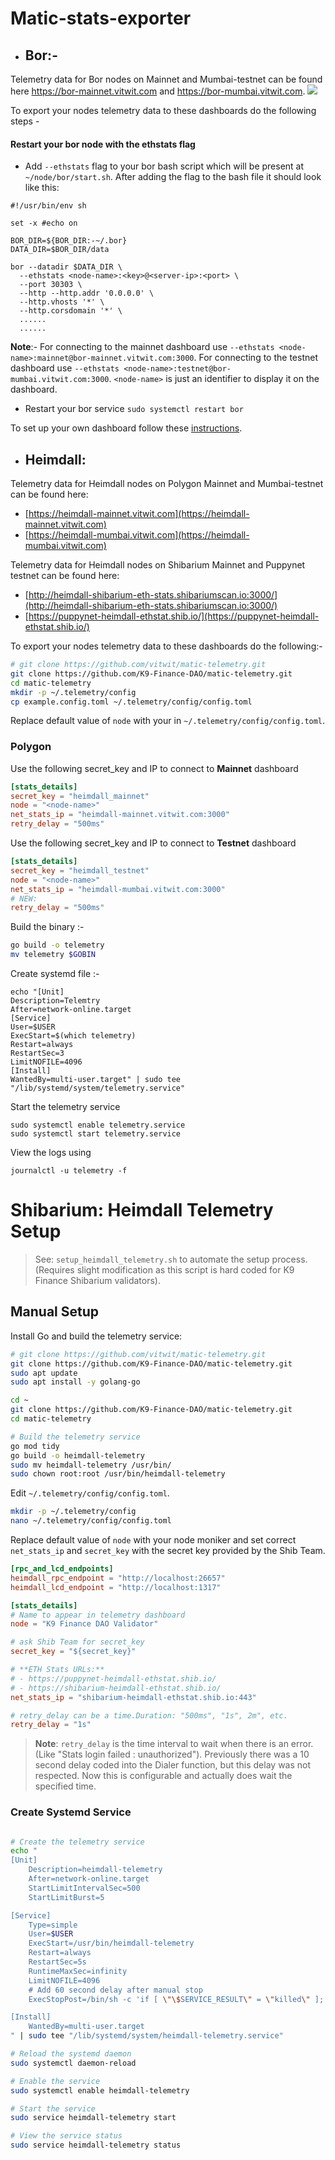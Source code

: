 # Matic-stats-exporter

- ## Bor:-
Telemetry data for Bor nodes on Mainnet and Mumbai-testnet can be found here https://bor-mainnet.vitwit.com and https://bor-mumbai.vitwit.com.
![](https://github.com/vitwit/matic-telemetry/blob/main/docs/screen.png)

To export your nodes telemetry data to these dashboards do the following steps - 
#### Restart your bor node with the ethstats flag

  
   - Add `--ethstats` flag to your bor bash script which will be present at `~/node/bor/start.sh`. After adding the flag to the bash file it should look like this:
```
#!/usr/bin/env sh

set -x #echo on

BOR_DIR=${BOR_DIR:-~/.bor}
DATA_DIR=$BOR_DIR/data

bor --datadir $DATA_DIR \
  --ethstats <node-name>:<key>@<server-ip>:<port> \
  --port 30303 \
  --http --http.addr '0.0.0.0' \
  --http.vhosts '*' \
  --http.corsdomain '*' \
  ......
  ......
```

**Note**:- For connecting to the mainnet dashboard use  `--ethstats <node-name>:mainnet@bor-mainnet.vitwit.com:3000`. For connecting to the testnet dashboard use `--ethstats <node-name>:testnet@bor-mumbai.vitwit.com:3000`. `<node-name>` is just an identifier to display it on the dashboard.
   - Restart your bor service `sudo systemctl restart bor`
   
To set up your own dashboard follow these [instructions](./docs/bor-setup.md).

- ## Heimdall:
Telemetry data for Heimdall nodes on Polygon Mainnet and Mumbai-testnet can be found here:
- [https://heimdall-mainnet.vitwit.com](https://heimdall-mainnet.vitwit.com) 
- [https://heimdall-mumbai.vitwit.com](https://heimdall-mumbai.vitwit.com)

Telemetry data for Heimdall nodes on Shibarium Mainnet and Puppynet testnet can be found here:
- [http://heimdall-shibarium-eth-stats.shibariumscan.io:3000/](http://heimdall-shibarium-eth-stats.shibariumscan.io:3000/)
- [https://puppynet-heimdall-ethstat.shib.io/](https://puppynet-heimdall-ethstat.shib.io/) 


To export your nodes telemetry data to these dashboards do the following:-

```sh
# git clone https://github.com/vitwit/matic-telemetry.git
git clone https://github.com/K9-Finance-DAO/matic-telemetry.git
cd matic-telemetry
mkdir -p ~/.telemetry/config
cp example.config.toml ~/.telemetry/config/config.toml
```

Replace default value of `node` with your <node-name> in `~/.telemetry/config/config.toml`.

### Polygon
Use the following secret_key and IP to connect to **Mainnet** dashboard

```toml
[stats_details]
secret_key = "heimdall_mainnet"  
node = "<node-name>" 
net_stats_ip = "heimdall-mainnet.vitwit.com:3000"
retry_delay = "500ms"
```

Use the following secret_key and IP to connect to **Testnet** dashboard

```toml
[stats_details]
secret_key = "heimdall_testnet"  
node = "<node-name>" 
net_stats_ip = "heimdall-mumbai.vitwit.com:3000"
# NEW:
retry_delay = "500ms"
```


Build the binary :-
```sh
go build -o telemetry
mv telemetry $GOBIN
```
Create systemd file :-
```
echo "[Unit]
Description=Telemtry
After=network-online.target
[Service]
User=$USER
ExecStart=$(which telemetry)
Restart=always
RestartSec=3
LimitNOFILE=4096
[Install]
WantedBy=multi-user.target" | sudo tee "/lib/systemd/system/telemetry.service"
```
Start the telemetry service

```
sudo systemctl enable telemetry.service
sudo systemctl start telemetry.service
```

View the logs using 

`journalctl -u telemetry -f`



# **Shibarium**: Heimdall Telemetry Setup

> See: `setup_heimdall_telemetry.sh` to automate the setup process. (Requires slight modification as this script is hard coded for K9 Finance Shibarium validators).

## Manual Setup

Install Go and build the telemetry service:

```sh
# git clone https://github.com/vitwit/matic-telemetry.git
git clone https://github.com/K9-Finance-DAO/matic-telemetry.git
sudo apt update
sudo apt install -y golang-go

cd ~
git clone https://github.com/K9-Finance-DAO/matic-telemetry.git
cd matic-telemetry

# Build the telemetry service
go mod tidy
go build -o heimdall-telemetry
sudo mv heimdall-telemetry /usr/bin/
sudo chown root:root /usr/bin/heimdall-telemetry
```

Edit `~/.telemetry/config/config.toml`. 

```sh
mkdir -p ~/.telemetry/config
nano ~/.telemetry/config/config.toml
```

Replace default value of `node` with your node moniker and set correct `net_stats_ip` and `secret_key` with the secret key provided by the Shib Team.

```toml
[rpc_and_lcd_endpoints]
heimdall_rpc_endpoint = "http://localhost:26657"
heimdall_lcd_endpoint = "http://localhost:1317"

[stats_details]
# Name to appear in telemetry dashboard
node = "K9 Finance DAO Validator"

# ask Shib Team for secret_key
secret_key = "${secret_key}" 

# **ETH Stats URLs:**
# - https://puppynet-heimdall-ethstat.shib.io/
# - https://shibarium-heimdall-ethstat.shib.io/
net_stats_ip = "shibarium-heimdall-ethstat.shib.io:443"

# retry_delay can be a time.Duration: "500ms", "1s", 2m", etc.
retry_delay = "1s"
```

> **Note**: `retry_delay` is the time interval to wait when there is an error. (Like "Stats login failed : unauthorized"). Previously there was a 10 second delay coded into the Dialer function, but this delay was not respected. Now this is configurable and actually does wait the specified time.

### Create Systemd Service

```sh

# Create the telemetry service
echo "
[Unit]
    Description=heimdall-telemetry
    After=network-online.target
    StartLimitIntervalSec=500
    StartLimitBurst=5

[Service]
    Type=simple
    User=$USER
    ExecStart=/usr/bin/heimdall-telemetry
    Restart=always
    RestartSec=5s
    RuntimeMaxSec=infinity
    LimitNOFILE=4096
    # Add 60 second delay after manual stop
    ExecStopPost=/bin/sh -c 'if [ \"\$SERVICE_RESULT\" = \"killed\" ]; then sleep 60; fi'

[Install]
    WantedBy=multi-user.target
" | sudo tee "/lib/systemd/system/heimdall-telemetry.service"

# Reload the systemd daemon
sudo systemctl daemon-reload

# Enable the service
sudo systemctl enable heimdall-telemetry

# Start the service
sudo service heimdall-telemetry start

# View the service status
sudo service heimdall-telemetry status
```
